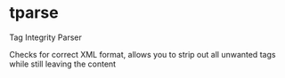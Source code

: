 # tparse
Tag Integrity Parser

Checks for correct XML format, allows you to strip out all unwanted tags while still leaving the content
